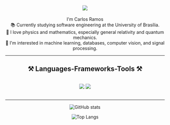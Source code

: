 <h1 align="center">
    <img src="https://readme-typing-svg.herokuapp.com/?font=Righteous&size=35&center=true&vCenter=true&width=500&height=70&duration=4000&lines=Hi+There!+👋;" />
</h1>

<p align="center">
    I'm Carlos Ramos<br>
    📚 Currently studying software engineering at the University of Brasília.<br>
    🔭 I love physics and mathematics, especially general relativity and quantum mechanics.<br>
    🌱 I'm interested in machine learning, databases, computer vision, and signal processing.
</p>
<hr/>

<h2 align="center">⚒️ Languages-Frameworks-Tools ⚒️</h2>
<br/>
<div align="center">
    <img src="https://skillicons.dev/icons?i=html,css,vscode,github,git" />
    <img src="https://skillicons.dev/icons?i=c,java,python,mysql" /><br>
</div>

<br/>

---
<div align="center"> 
    
![GitHub stats](https://github-readme-stats.vercel.app/api?username=TheCarlosRamos&show_icons=true&theme=dark)

![Top Langs](https://github-readme-stats.vercel.app/api/top-langs/?username=TheCarlosRamos&layout=compact&theme=dark)







